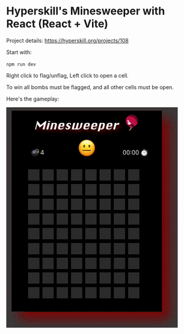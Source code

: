 # Hyperskill's Minesweeper with React (React + Vite)

Project details: https://hyperskill.org/projects/108

Start with:

`npm run dev`

Right click to flag/unflag, Left click to open a cell. 

To win all bombs must be flagged, and all other cells must be open.

Here's the gameplay:

<img alt="gameplay recording" src="gameplay.gif"/>

